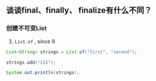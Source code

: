 ## 谈谈final、finally、 finalize有什么不同？


### 创建不可变List

1. `List.of` , since 9

```java
List<String> strings = List.of("first", "second");

strings.add("111");

System.out.println(strings);
```

